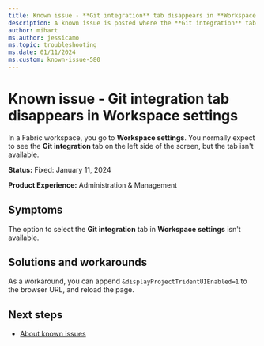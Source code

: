 ```yaml
---
title: Known issue - **Git integration** tab disappears in **Workspace settings**
description: A known issue is posted where the **Git integration** tab disappears in **Workspace settings**
author: mihart
ms.author: jessicamo
ms.topic: troubleshooting 
ms.date: 01/11/2024
ms.custom: known-issue-580
---
```


# Known issue - **Git integration** tab disappears in **Workspace settings**

In a Fabric workspace, you go to **Workspace settings**. You normally expect to see the **Git integration** tab on the left side of the screen, but the tab isn't available.

**Status:** Fixed: January 11, 2024

**Product Experience:** Administration & Management

## Symptoms

The option to select the **Git integration** tab in **Workspace settings** isn't available.

## Solutions and workarounds

As a workaround, you can append `&displayProjectTridentUIEnabled=1` to the browser URL, and reload the page.

## Next steps

- [About known issues](https://support.fabric.microsoft.com/known-issues)
